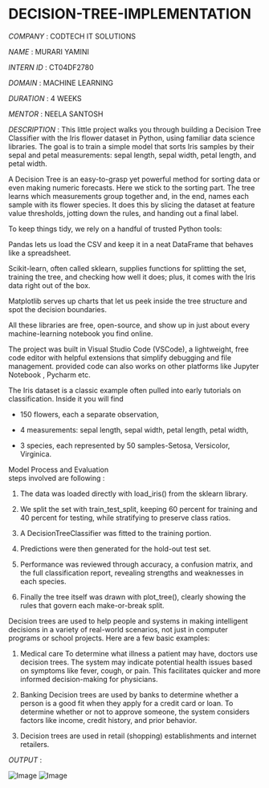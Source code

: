 # DECISION-TREE-IMPLEMENTATION

*COMPANY* : CODTECH IT SOLUTIONS

*NAME* : MURARI YAMINI

*INTERN ID* : CT04DF2780

*DOMAIN* : MACHINE LEARNING

*DURATION* : 4 WEEKS

*MENTOR* : NEELA SANTOSH

*DESCRIPTION* : This little project walks you through building a Decision Tree Classifier with the Iris flower dataset in Python, using familiar data science libraries. The goal is to train a simple model that sorts Iris samples by their sepal and petal measurements: sepal length, sepal width, petal length, and petal width.

A Decision Tree is an easy-to-grasp yet powerful method for sorting data or even making numeric forecasts. Here we stick to the sorting part. The tree learns which measurements group together and, in the end, names each sample with its flower species. It does this by slicing the dataset at feature value thresholds, jotting down the rules, and handing out a final label.

To keep things tidy, we rely on a handful of trusted Python tools:

Pandas lets us load the CSV and keep it in a neat DataFrame that behaves like a spreadsheet.

Scikit-learn, often called sklearn, supplies functions for splitting the set, training the tree, and checking how well it does; plus, it comes with the Iris data right out of the box.

Matplotlib serves up charts that let us peek inside the tree structure and spot the decision boundaries.

All these libraries are free, open-source, and show up in just about every machine-learning notebook you find online.

The project was built in Visual Studio Code (VSCode), a lightweight, free code editor with helpful extensions that simplify debugging and file management. provided code can also works on other platforms like Jupyter Notebook , Pycharm etc.

The Iris dataset is a classic example often pulled into early tutorials on classification. Inside it you will find

- 150 flowers, each a separate observation, 

- 4 measurements: sepal length, sepal width, petal length, petal width, 

- 3 species, each represented by 50 samples-Setosa, Versicolor, Virginica.

Model Process and Evaluation  
steps involved are following :
1. The data was loaded directly with load_iris() from the sklearn library.

2. We split the set with train_test_split, keeping 60 percent for training and 40 percent for testing, while stratifying to preserve class ratios.

3. A DecisionTreeClassifier was fitted to the training portion.

4. Predictions were then generated for the hold-out test set.

5. Performance was reviewed through accuracy, a confusion matrix, and the full classification report, revealing strengths and weaknesses in each species.

6. Finally the tree itself was drawn with plot_tree(), clearly showing the rules that govern each make-or-break split.

Decision trees are used to help people and systems in making intelligent decisions in a variety of real-world scenarios, not just in computer programs or school projects. Here are a few basic examples:
1. Medical care
To determine what illness a patient may have, doctors use decision trees. The system may indicate potential health issues based on symptoms like fever, cough, or pain. This facilitates quicker and more informed decision-making for physicians.
2. Banking Decision trees are used by banks to determine whether a person is a good fit when they apply for a credit card or loan. To determine whether or not to approve someone, the system considers factors like income, credit history, and prior behavior.

3. Decision trees are used in retail (shopping) establishments and internet retailers.

*OUTPUT* : 

![Image](https://github.com/user-attachments/assets/8d886e9d-6adf-4703-b342-0204fb238457)
![Image](https://github.com/user-attachments/assets/0375c4d6-79b9-487f-b9aa-dd8acf3f4bb3)
